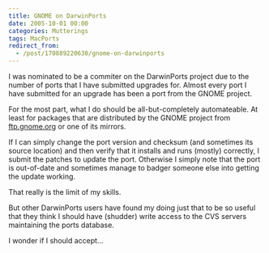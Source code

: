 ```yaml
---
title: GNOME on DarwinPorts
date: 2005-10-01 00:00
categories: Mutterings
tags: MacPorts
redirect_from:
  - /post/170889220630/gnome-on-darwinports
---
```

I was nominated to be a commiter on the DarwinPorts project due to the number of ports that I have submitted upgrades for. Almost every port I have submitted for an upgrade has been a port from the GNOME project.

For the most part, what I do should be all-but-completely automateable. At least for packages that are distributed by the GNOME project from [ftp.gnome.org](https://ftp.gnome.org) or one of its mirrors.

If I can simply change the port version and checksum (and sometimes its source location) and then verify that it installs and runs (mostly) correctly, I submit the patches to update the port. Otherwise I simply note that the port is out-of-date and sometimes manage to badger someone else into getting the update working.

That really is the limit of my skills.

But other DarwinPorts users have found my doing just that to be so useful that they think I should have (shudder) write access to the CVS servers maintaining the ports database.

I wonder if I should accept&hellip;
